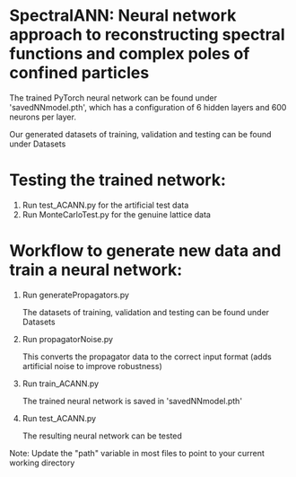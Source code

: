 # SpectralANN: Neural network approach to reconstructing spectral functions and complex poles of confined particles
The trained PyTorch neural network can be found under 'savedNNmodel.pth', which has a configuration of 6 hidden layers and 600 neurons per layer.

Our generated datasets of training, validation and testing can be found under Datasets

# Testing the trained network:
1) Run test_ACANN.py for the artificial test data
2) Run MonteCarloTest.py for the genuine lattice data

# Workflow to generate new data and train a neural network:
1) Run generatePropagators.py

   The datasets of training, validation and testing can be found under Datasets
3) Run propagatorNoise.py

   This converts the propagator data to the correct input format (adds artificial noise to improve robustness)
5) Run train_ACANN.py

   The trained neural network is saved in 'savedNNmodel.pth'
5) Run test_ACANN.py

   The resulting neural network can be tested

Note: Update the "path" variable in most files to point to your current working directory
